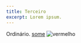 ```yaml
---
title: Terceiro
excerpt: Lorem ipsum.
---
```

Ordinário. [some](http://foo.bar)
![vermelho](/red.png)